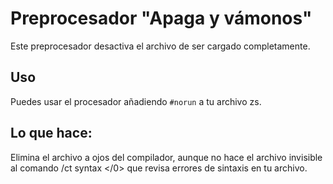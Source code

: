 # Preprocesador "Apaga y vámonos"

Este preprocesador desactiva el archivo de ser cargado completamente.

## Uso

Puedes usar el procesador añadiendo ` #norun ` a tu archivo zs.

## Lo que hace:

Elimina el archivo a ojos del compilador, aunque no hace el archivo invisible al comando  /ct syntax </0> que revisa errores de sintaxis en tu archivo.</p>